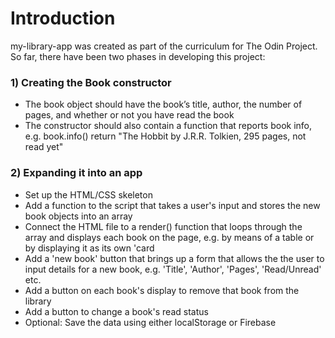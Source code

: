 # Introduction
my-library-app was created as part of the curriculum for The Odin Project. So far, there have been two phases in developing
this project:

### 1) Creating the Book constructor
* The book object should have the book’s title, author, the number of pages, and whether or not you have read the book
* The constructor should also contain a function that reports book info, e.g. book.info() return "The Hobbit by J.R.R. Tolkien, 295 pages, not read yet"

### 2) Expanding it into an app
* Set up the HTML/CSS skeleton
* Add a function to the script that takes a user's input and stores the new book objects into an array
* Connect the HTML file to a render() function that loops through the array and displays each book on the page, e.g. by means of a table or by displaying it as its own 'card
* Add a 'new book' button that brings up a form that allows the the user to input details for a new book, e.g. 'Title', 'Author', 'Pages', 'Read/Unread' etc.
* Add a button on each book's display to remove that book from the library
* Add a button to change a book's read status
* Optional: Save the data using either localStorage or Firebase